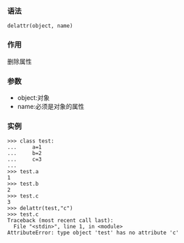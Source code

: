 ### 语法

```
delattr(object, name)
```

### 作用

删除属性

### 参数

* object:对象
* name:必须是对象的属性

### 实例

```
>>> class test:
...     a=1
...     b=2
...     c=3
...
>>> test.a
1
>>> test.b
2
>>> test.c
3
>>> delattr(test,"c")
>>> test.c
Traceback (most recent call last):
  File "<stdin>", line 1, in <module>
AttributeError: type object 'test' has no attribute 'c'
```




